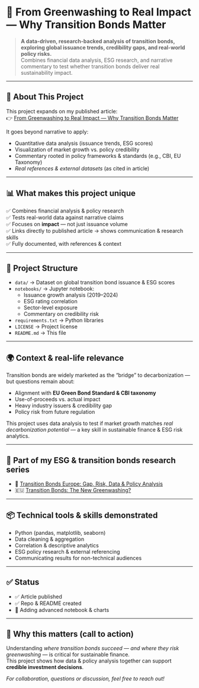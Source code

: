 # 🌱 From Greenwashing to Real Impact — Why Transition Bonds Matter

> **A data-driven, research-backed analysis of transition bonds, exploring global issuance trends, credibility gaps, and real-world policy risks.**  
> Combines financial data analysis, ESG research, and narrative commentary to test whether transition bonds deliver real sustainability impact.

---

## 📑 **About This Project**

This project expands on my published article:  
👉 [From Greenwashing to Real Impact — Why Transition Bonds Matter](https://www.linkedin.com/pulse/from-greenwashing-real-impact-why-transition-bonds-saveeza-chaudhry--pbblf)

It goes beyond narrative to apply:
- Quantitative data analysis (issuance trends, ESG scores)
- Visualization of market growth vs. policy credibility
- Commentary rooted in policy frameworks & standards (e.g., CBI, EU Taxonomy)
- *Real references & external datasets* (as cited in article)

---

## 📊 **What makes this project unique**
✅ Combines financial analysis & policy research  
✅ Tests real-world data against narrative claims  
✅ Focuses on **impact** — not just issuance volume  
✅ Links directly to published article → shows communication & research skills  
✅ Fully documented, with references & context

---

## 🧰 **Project Structure**

- `data/` → Dataset on global transition bond issuance & ESG scores
- `notebooks/` → Jupyter notebook:
  - Issuance growth analysis (2019–2024)
  - ESG rating correlation
  - Sector-level exposure
  - Commentary on credibility risk
- `requirements.txt` → Python libraries
- `LICENSE` → Project license
- `README.md` → This file

---

## 🌍 **Context & real-life relevance**
Transition bonds are widely marketed as the “bridge” to decarbonization — but questions remain about:
- Alignment with **EU Green Bond Standard & CBI taxonomy**
- Use-of-proceeds vs. actual impact
- Heavy industry issuers & credibility gap
- Policy risk from future regulation

This project uses data analysis to test if market growth matches *real decarbonization potential* — a key skill in sustainable finance & ESG risk analytics.

---

## 🔗 **Part of my ESG & transition bonds research series**

- 🌱 [Transition Bonds Europe: Gap, Risk, Data & Policy Analysis](https://github.com/Saveeza/transition-bonds-europe-gap-risk-data-policy-analysis)
- 🇪🇺 [Transition Bonds: The New Greenwashing?](https://www.linkedin.com/pulse/transition-bonds-new-greenwashing-how-europes-bond-market-chaudhry--sqdvf)

---

## 📦 **Technical tools & skills demonstrated**
- Python (pandas, matplotlib, seaborn)
- Data cleaning & aggregation
- Correlation & descriptive analytics
- ESG policy research & external referencing
- Communicating results for non-technical audiences

---

## ✅ **Status**
- ✅ Article published
- ✅ Repo & README created
- 🔧 Adding advanced notebook & charts

---

## 🙌 **Why this matters (call to action)**
Understanding *where transition bonds succeed — and where they risk greenwashing —* is critical for sustainable finance.  
This project shows how data & policy analysis together can support **credible investment decisions**.

*For collaboration, questions or discussion, feel free to reach out!*

